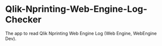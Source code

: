 # Qlik-Nprinting-Web-Engine-Log-Checker
The app to read Qlik Nprinting Web Engine Log (Web Engine, WebEngine Dev).

